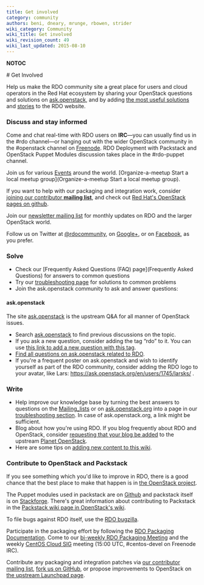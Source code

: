 ```yaml
---
title: Get involved
category: community
authors: beni, dneary, mrunge, rbowen, strider
wiki_category: Community
wiki_title: Get involved
wiki_revision_count: 49
wiki_last_updated: 2015-08-10
---
```


__NOTOC__

<div class="bg-boxes bg-boxes-single">
<div class="row">
<div class="offset3 span8 pull-s">
# Get Involved

Help us make the RDO community site a great place for users and cloud operators in the Red Hat ecosystem by sharing your OpenStack questions and solutions on [ask.openstack](http://ask.openstack.org), and by adding [the most useful solutions](Troubleshooting) and [stories](Case_studies) to the RDO website.

### Discuss and stay informed

Come and chat real-time with RDO users on **IRC**—you can usually find us in the #rdo channel—or hanging out with the wider OpenStack community in the #openstack channel on [Freenode](http://freenode.net). RDO Deployment with Packstack and OpenStack Puppet Modules discussion takes place in the #rdo-puppet channel.

Join us for various [Events](Events) around the world. [Organize-a-meetup Start a local meetup group](Organize-a-meetup Start a local meetup group).

If you want to help with our packaging and integration work, consider [joining our contributor **mailing list**](//www.redhat.com/mailman/listinfo/rdo-list), and check out [Red Hat's OpenStack pages on github](//github.com/redhat-openstack).

Join our [newsletter mailing list](//www.redhat.com/mailman/listinfo/rdo-newsletter) for monthly updates on RDO and the larger OpenStack world.

Follow us on Twitter at [@rdocommunity](//twitter.com/rdocommunity), on [Google+](https://plus.google.com/communities/110409030763231732154), or on [Facebook](https://www.facebook.com/rdocommunity), as you prefer.

<wikitwidget class="twitter-timeline" href="https://twitter.com/RDOcommunity" data-widget-id="482610699122638848" />

### Solve

*   Check our [Frequently Asked Questions (FAQ) page](Frequently Asked Questions) for answers to common questions
*   Try our [troubleshooting page](Troubleshooting) for solutions to common problems
*   Join the ask.openstack community to ask and answer questions:

#### ask.openstack

The site [ask.openstack](http://ask.openstack.org) is the upstream Q&A for all manner of OpenStack issues.

*   Search [ask.openstack](http://ask.openstack.org) to find previous discussions on the topic.
*   If you ask a new question, consider adding the tag “rdo” to it. You can use [this link to add a new question with this tag](https://ask.openstack.org/en/questions/ask/?tags=rdo).
*   [Find all questions on ask.openstack related to RDO](https://ask.openstack.org/en/questions/scope:all/sort:age-desc/page:1/query:rdo/).
*   If you're a frequent poster on ask.openstack and wish to identify yourself as part of the RDO community, consider adding the RDO logo to your avatar, like Lars: <https://ask.openstack.org/en/users/1745/larsks/> .

### Write

*   Help improve our knowledge base by turning the best answers to questions on the [Mailing_lists](Mailing_lists) or on [ask.openstack.org](http://ask.openstack.org) into a page in our [troubleshooting section](troubleshooting). In case of ask.openstack.org, a link might be sufficient.
*   Blog about how you're using RDO. If you blog frequently about RDO and OpenStack, consider [requesting that your blog be added](https://wiki.openstack.org/wiki/AddingYourBlog) to the upstream [Planet OpenStack](http://planet.openstack.org/).
*   Here are some tips on [adding new content to this wiki](Adding_new_content).

### Contribute to OpenStack and Packstack

If you see something which you'd like to improve in RDO, there is a good chance that the best place to make that happen is in [the OpenStack project](http://www.openstack.org).

The Puppet modules used in packstack are on [Github](https://github.com/redhat-openstack/openstack-puppet-modules) and packstack itself is on [Stackforge](https://github.com/stackforge/packstack). There's great information about contributing to Packstack in the [Packstack wiki page in OpenStack's wiki](https://wiki.openstack.org/wiki/Packstack).

To file bugs against RDO itself, use the [RDO bugzilla](https://bugzilla.redhat.com/enter_bug.cgi?product=RDO).

Participate in the packaging effort by following the [RDO Packaging Documentation](https://openstack.redhat.com/packaging/). Come to our [bi-weekly RDO Packaging Meeting](https://etherpad.openstack.org/p/RDO-Packaging) and the weekly [CentOS Cloud SIG](http://wiki.centos.org/SpecialInterestGroup/Cloud) meeting (15:00 UTC, #centos-devel on Freenode IRC).

Contribute any packaging and integration patches via [our contributor mailing list](//www.redhat.com/mailman/listinfo/rdo-list), [fork us on GitHub](//github.com/redhat-openstack), or propose improvements to OpenStack on [the upstream Launchpad page](//launchpad.net/openstack).

</div>
</div>
</div>
<Category:Community>
